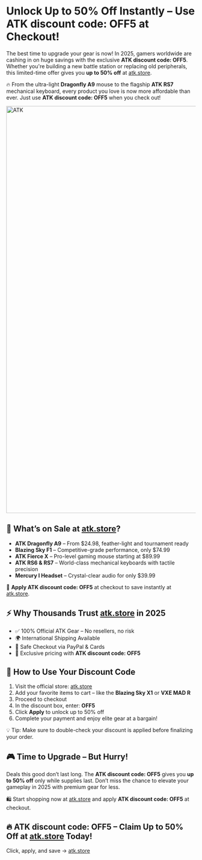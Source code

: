 <h1>Unlock Up to 50% Off Instantly – Use <strong>ATK discount code: OFF5</strong> at Checkout!</h1>
<p>The best time to upgrade your gear is now! In 2025, gamers worldwide are cashing in on huge savings with the exclusive <strong>ATK discount code: OFF5</strong>. Whether you're building a new battle station or replacing old peripherals, this limited-time offer gives you <strong>up to 50% off</strong> at <a href="https://www.atk.store/?ref=getdiscount" target="_blank">atk.store</a>.</p>
<p>🔥 From the ultra-light <strong>Dragonfly A9</strong> mouse to the flagship <strong>ATK RS7</strong> mechanical keyboard, every product you love is now more affordable than ever. Just use <strong>ATK discount code: OFF5</strong> when you check out!</p>
<img src="https://images.mirror-media.xyz/publication-images/qi95RlQ9WkppzJsSMtjQZ.png?height=315&width=630" alt="ATK" width="1080">
<h2>💸 What’s on Sale at <a href="https://www.atk.store/?ref=getdiscount" target="_blank">atk.store</a>?</h2>
<ul>
<li><strong>ATK Dragonfly A9</strong> – From $24.98, feather-light and tournament ready</li>
<li><strong>Blazing Sky F1</strong> – Competitive-grade performance, only $74.99</li>
<li><strong>ATK Fierce X</strong> – Pro-level gaming mouse starting at $89.99</li>
<li><strong>ATK RS6 & RS7</strong> – World-class mechanical keyboards with tactile precision</li>
<li><strong>Mercury I Headset</strong> – Crystal-clear audio for only $39.99</li>
</ul>
<p>🎯 <strong>Apply ATK discount code: OFF5</strong> at checkout to save instantly at <a href="https://www.atk.store/?ref=getdiscount" target="_blank">atk.store</a>.</p>
<h2>⚡ Why Thousands Trust <a href="https://www.atk.store/?ref=getdiscount" target="_blank">atk.store</a> in 2025</h2>
<ul>
<li>✅ 100% Official ATK Gear – No resellers, no risk</li>
<li>🌍 International Shipping Available</li>
<li>🔐 Safe Checkout via PayPal & Cards</li>
<li>🎁 Exclusive pricing with <strong>ATK discount code: OFF5</strong></li>
</ul>
<h2>🛒 How to Use Your Discount Code</h2>
<ol>
<li>Visit the official store: <a href="https://www.atk.store/?ref=getdiscount" target="_blank">atk.store</a></li>
<li>Add your favorite items to cart – like the <strong>Blazing Sky X1</strong> or <strong>VXE MAD R</strong></li>
<li>Proceed to checkout</li>
<li>In the discount box, enter: <strong>OFF5</strong></li>
<li>Click <strong>Apply</strong> to unlock up to 50% off</li>
<li>Complete your payment and enjoy elite gear at a bargain!</li>
</ol>
<p>💡 Tip: Make sure to double-check your discount is applied before finalizing your order.</p>
<h2>🎮 Time to Upgrade – But Hurry!</h2>
<p>Deals this good don’t last long. The <strong>ATK discount code: OFF5</strong> gives you <strong>up to 50% off</strong> only while supplies last. Don’t miss the chance to elevate your gameplay in 2025 with premium gear for less.</p>
<p>🛍️ Start shopping now at <a href="https://www.atk.store/?ref=getdiscount" target="_blank">atk.store</a> and apply <strong>ATK discount code: OFF5</strong> at checkout.</p>
<h2>🔥 ATK discount code: OFF5 – Claim Up to 50% Off at <a href="https://www.atk.store/?ref=getdiscount" target="_blank">atk.store</a> Today!</h2>
<p>Click, apply, and save → <a href="https://www.atk.store/?ref=getdiscount" target="_blank">atk.store</a></p>
</body>
</html>
